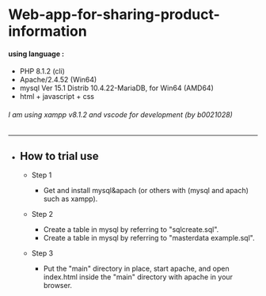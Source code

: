 # Web-app-for-sharing-product-information
#### using language :
  - PHP 8.1.2 (cli)
  - Apache/2.4.52 (Win64)
  - mysql  Ver 15.1 Distrib 10.4.22-MariaDB, for Win64 (AMD64)
  - html + javascript + css
###### I am using xampp v8.1.2 and vscode for development (by b0021028)
----
- ## How to trial use
  - Step 1
    - Get and install mysql&apach (or others with (mysql and apach) such as xampp).
  
  - Step 2
    - Create a table in mysql by referring to  "sqlcreate.sql".
    - Create a table in mysql by referring to "masterdata example.sql".
  
  - Step 3
    - Put the "main" directory in place, start apache, and open index.html inside the "main" directory with apache in your browser.

